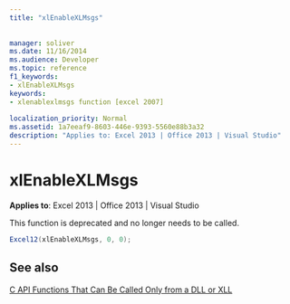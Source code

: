 ```yaml
---
title: "xlEnableXLMsgs"
 
 
manager: soliver
ms.date: 11/16/2014
ms.audience: Developer
ms.topic: reference
f1_keywords:
- xlEnableXLMsgs
keywords:
- xlenablexlmsgs function [excel 2007]
 
localization_priority: Normal
ms.assetid: 1a7eeaf9-8603-446e-9393-5560e88b3a32
description: "Applies to: Excel 2013 | Office 2013 | Visual Studio"
---
```


# xlEnableXLMsgs

 **Applies to**: Excel 2013 | Office 2013 | Visual Studio 
  
This function is deprecated and no longer needs to be called.
  
```cs
Excel12(xlEnableXLMsgs, 0, 0);
```

## See also



[C API Functions That Can Be Called Only from a DLL or XLL](c-api-functions-that-can-be-called-only-from-a-dll-or-xll.md)


